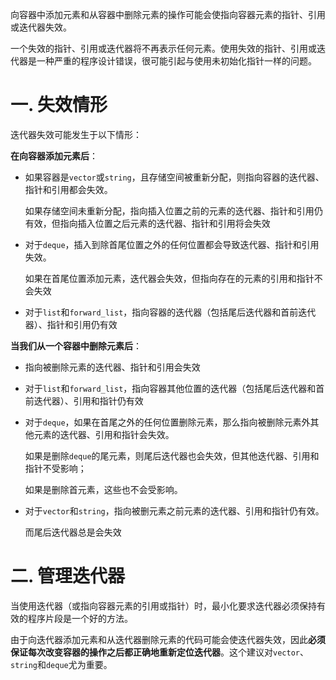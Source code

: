 向容器中添加元素和从容器中删除元素的操作可能会使指向容器元素的指针、引用或迭代器失效。

一个失效的指针、引用或迭代器将不再表示任何元素。使用失效的指针、引用或迭代器是一种严重的程序设计错误，很可能引起与使用未初始化指针一样的问题。

# 一. 失效情形

迭代器失效可能发生于以下情形：

**在向容器添加元素后**：

- 如果容器是`vector`或`string`，且存储空间被重新分配，则指向容器的迭代器、指针和引用都会失效。

  如果存储空间未重新分配，指向插入位置之前的元素的迭代器、指针和引用仍有效，但指向插入位置之后元素的迭代器、指针和引用将会失效

- 对于`deque`，插入到除首尾位置之外的任何位置都会导致迭代器、指针和引用失效。

  如果在首尾位置添加元素，迭代器会失效，但指向存在的元素的引用和指针不会失效

- 对于`list`和`forward_list`，指向容器的迭代器（包括尾后迭代器和首前迭代器）、指针和引用仍有效

**当我们从一个容器中删除元素后**：

- 指向被删除元素的迭代器、指针和引用会失效

- 对于`list`和`forward_list`，指向容器其他位置的迭代器（包括尾后迭代器和首前迭代器）、引用和指针仍有效

- 对于`deque`，如果在首尾之外的任何位置删除元素，那么指向被删除元素外其他元素的迭代器、引用和指针会失效。

  如果是删除`deque`的尾元素，则尾后迭代器也会失效，但其他迭代器、引用和指针不受影响；

  如果是删除首元素，这些也不会受影响。

- 对于`vector`和`string`，指向被删元素之前元素的迭代器、引用和指针仍有效。

  而尾后迭代器总是会失效



# 二. 管理迭代器

当使用迭代器（或指向容器元素的引用或指针）时，最小化要求迭代器必须保持有效的程序片段是一个好的方法。

由于向迭代器添加元素和从迭代器删除元素的代码可能会使迭代器失效，因此**必须保证每次改变容器的操作之后都正确地重新定位迭代器**。这个建议对`vector`、`string`和`deque`尤为重要。